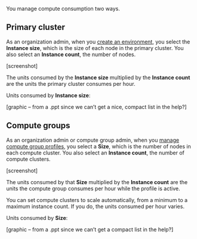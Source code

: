 
You manage compute consumption two ways.

## Primary cluster


As an organization admin, when you [create an environment](qiv1640281527006.md), you select the **Instance size**, which is the size of each node in the primary cluster. You also select an **Instance count**, the number of nodes.

[screenshot]

The units consumed by the **Instance size** multiplied by the **Instance count** are the units the primary cluster consumes per hour.

Units consumed by **Instance size**:

[graphic – from a .ppt since we can’t get a nice, compact list in the help?]

## Compute groups


As an organization admin or compute group admin, when you [manage compute group profiles](dvl1640281718303.md), you select a **Size**, which is the number of nodes in each compute cluster. You also select an **Instance count**, the number of compute clusters.

[screenshot]

The units consumed by that **Size** multiplied by the **Instance count** are the units the compute group consumes per hour while the profile is active.

You can set compute clusters to scale automatically, from a minimum to a maximum instance count. If you do, the units consumed per hour varies.

Units consumed by **Size**:

[graphic – from a .ppt since we can’t get a compact list in the help?]

